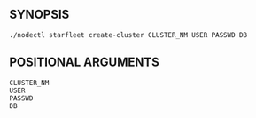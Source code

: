 ## SYNOPSIS
    ./nodectl starfleet create-cluster CLUSTER_NM USER PASSWD DB
 
## POSITIONAL ARGUMENTS
    CLUSTER_NM
    USER
    PASSWD
    DB
